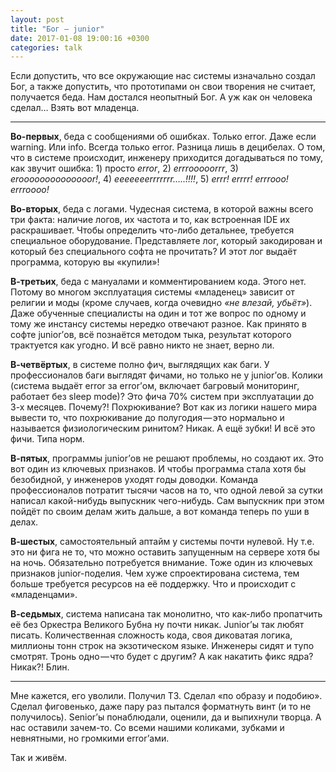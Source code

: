 ```yaml
---
layout: post
title: "Бог — junior"
date: 2017-01-08 19:00:16 +0300
categories: talk
---
```

Если допустить, что все окружающие нас системы изначально создал Бог, а также допустить, что прототипами он свои творения не считает, получается беда. Нам достался неопытный Бог. А уж как он человека сделал… Взять вот младенца.

---

**Во-первых**, беда с сообщениями об ошибках. Только error. Даже если warning. Или info. Всегда только error. Разница лишь в децибелах. О том, что в системе происходит, инженеру приходится догадываться по тому, как звучит ошибка: 1) просто *error*, 2) *errrooooorrr*, 3) *eroooooooooooooor!*, 4) *eeeeeeerrrrrrr…..!!!!*, 5) *errr! errrr! errrooo! errroooo!*

**Во-вторых**, беда с логами. Чудесная система, в которой важны всего три факта: наличие логов, их частота и то, как встроенная IDE их раскрашивает. Чтобы определить что-либо детальнее, требуется специальное оборудование. Представляете лог, который закодирован и который без специального софта не прочитать? И этот лог выдаёт программа, которую вы «купили»!

**В-третьих**, беда с мануалами и комментированием кода. Этого нет. Потому во многом эксплуатация системы «младенец» зависит от религии и моды (кроме случаев, когда очевидно *«не влезай, убьёт»*). Даже обученные специалисты на один и тот же вопрос по одному и тому же инстансу системы нередко отвечают разное. Как принято в софте junior’ов, всё познаётся методом тыка, результат которого трактуется как угодно. И всё равно никто не знает, верно ли.

**В-четвёртых**, в системе полно фич, выглядящих как баги. У профессионалов баги выглядят фичами, но только не у junior’ов. Колики (система выдаёт error за error’ом, включает багровый мониторинг, работает без sleep mode)? Это фича 70% систем при эксплуатации до 3-х месяцев. Почему?! Похрюкивание? Вот как из логики нашего мира вывести то, что похрюкивание до полугодия — это нормально и называется физиологическим ринитом? Никак. А ещё зубки! И всё это фичи. Типа норм.

**В-пятых**, программы junior’ов не решают проблемы, но создают их. Это вот один из ключевых признаков. И чтобы программа стала хотя бы безобидной, у инженеров уходят годы доводки. Команда профессионалов потратит тысячи часов на то, что одной левой за сутки написал какой-нибудь выпускник чего-нибудь. Сам выпускник при этом пойдёт по своим делам жить дальше, а вот команда теперь по уши в делах.

**В-шестых**, самостоятельный аптайм у системы почти нулевой. Ну т.е. это ни фига не то, что можно оставить запущенным на сервере хотя бы на ночь. Обязательно потребуется внимание. Тоже один из ключевых признаков junior-поделия. Чем хуже спроектирована система, тем больше требуется ресурсов на её поддержку. Что и происходит с «младенцами».

**В-седьмых**, система написана так монолитно, что как-либо пропатчить её без Оркестра Великого Бубна ну почти никак. Junior’ы так любят писать. Количественная сложность кода, своя диковатая логика, миллионы тонн строк на экзотическом языке. Инженеры сидят и тупо смотрят. Тронь одно — что будет с другим? А как накатить фикс ядра? Никак?! Блин.

---

Мне кажется, его уволили. Получил ТЗ. Сделал «по образу и подобию». Сделал фиговенько, даже пару раз пытался форматнуть винт (и то не получилось). Senior’ы понаблюдали, оценили, да и выпихнули творца. А нас оставили зачем-то. Со всеми нашими коликами, зубками и невнятными, но громкими error’ами.

Так и живём.
